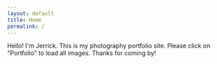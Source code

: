 ```yaml
---
layout: default
title: Home
permalink: /
---
```

Hello! I'm Jerrick. This is my photography portfolio site. Please click on "Portfolio" to load all images. Thanks for coming by!
